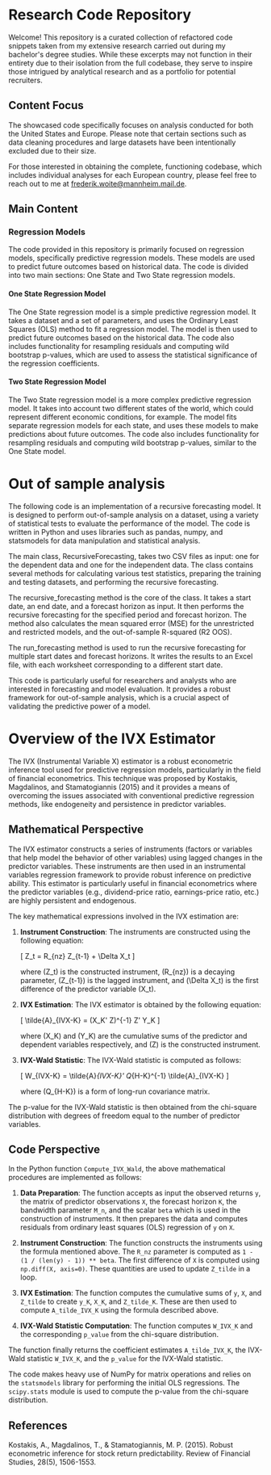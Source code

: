 # Research Code Repository

Welcome! This repository is a curated collection of refactored code snippets taken from my extensive research carried out during my bachelor's degree studies. While these excerpts may not function in their entirety due to their isolation from the full codebase, they serve to inspire those intrigued by analytical research and as a portfolio for potential recruiters.

## Content Focus

The showcased code specifically focuses on analysis conducted for both the United States and Europe. Please note that certain sections such as data cleaning procedures and large datasets have been intentionally excluded due to their size.

For those interested in obtaining the complete, functioning codebase, which includes individual analyses for each European country, please feel free to reach out to me at frederik.woite@mannheim.mail.de.


## Main Content

### Regression Models

The code provided in this repository is primarily focused on regression models, specifically predictive regression models. These models are used to predict future outcomes based on historical data. The code is divided into two main sections: One State and Two State regression models.

#### One State Regression Model

The One State regression model is a simple predictive regression model. It takes a dataset and a set of parameters, and uses the Ordinary Least Squares (OLS) method to fit a regression model. The model is then used to predict future outcomes based on the historical data. The code also includes functionality for resampling residuals and computing wild bootstrap p-values, which are used to assess the statistical significance of the regression coefficients.

#### Two State Regression Model

The Two State regression model is a more complex predictive regression model. It takes into account two different states of the world, which could represent different economic conditions, for example. The model fits separate regression models for each state, and uses these models to make predictions about future outcomes. The code also includes functionality for resampling residuals and computing wild bootstrap p-values, similar to the One State model.




# Out of sample analysis
The following code is an implementation of a recursive forecasting model. It is designed to perform out-of-sample analysis on a dataset, using a variety of statistical tests to evaluate the performance of the model. The code is written in Python and uses libraries such as pandas, numpy, and statsmodels for data manipulation and statistical analysis.

The main class, RecursiveForecasting, takes two CSV files as input: one for the dependent data and one for the independent data. The class contains several methods for calculating various test statistics, preparing the training and testing datasets, and performing the recursive forecasting.

The recursive_forecasting method is the core of the class. It takes a start date, an end date, and a forecast horizon as input. It then performs the recursive forecasting for the specified period and forecast horizon. The method also calculates the mean squared error (MSE) for the unrestricted and restricted models, and the out-of-sample R-squared (R2 OOS).

The run_forecasting method is used to run the recursive forecasting for multiple start dates and forecast horizons. It writes the results to an Excel file, with each worksheet corresponding to a different start date.

This code is particularly useful for researchers and analysts who are interested in forecasting and model evaluation. It provides a robust framework for out-of-sample analysis, which is a crucial aspect of validating the predictive power of a model.


# Overview of the IVX Estimator

The IVX (Instrumental Variable X) estimator is a robust econometric inference tool used for predictive regression models, particularly in the field of financial econometrics. This technique was proposed by Kostakis, Magdalinos, and Stamatogiannis (2015) and it provides a means of overcoming the issues associated with conventional predictive regression methods, like endogeneity and persistence in predictor variables.

## Mathematical Perspective

The IVX estimator constructs a series of instruments (factors or variables that help model the behavior of other variables) using lagged changes in the predictor variables. These instruments are then used in an instrumental variables regression framework to provide robust inference on predictive ability. This estimator is particularly useful in financial econometrics where the predictor variables (e.g., dividend-price ratio, earnings-price ratio, etc.) are highly persistent and endogenous. 

The key mathematical expressions involved in the IVX estimation are:

1. **Instrument Construction**: The instruments are constructed using the following equation:

   \[
   Z_t = R_{nz} Z_{t-1} + \Delta X_t
   \]

   where \(Z_t\) is the constructed instrument, \(R_{nz}\) is a decaying parameter, \(Z_{t-1}\) is the lagged instrument, and \(\Delta X_t\) is the first difference of the predictor variable \(X_t\).

2. **IVX Estimation**: The IVX estimator is obtained by the following equation:

   \[
   \tilde{A}_{IVX-K} = (X_K' Z)^{-1} Z' Y_K
   \]

   where \(X_K\) and \(Y_K\) are the cumulative sums of the predictor and dependent variables respectively, and \(Z\) is the constructed instrument.

3. **IVX-Wald Statistic**: The IVX-Wald statistic is computed as follows:

   \[
   W_{IVX-K} = \tilde{A}_{IVX-K}' Q_{H-K}^{-1} \tilde{A}_{IVX-K}
   \]

   where \(Q_{H-K}\) is a form of long-run covariance matrix.

The p-value for the IVX-Wald statistic is then obtained from the chi-square distribution with degrees of freedom equal to the number of predictor variables.

## Code Perspective

In the Python function `Compute_IVX_Wald`, the above mathematical procedures are implemented as follows:

1. **Data Preparation**: The function accepts as input the observed returns `y`, the matrix of predictor observations `X`, the forecast horizon `K`, the bandwidth parameter `M_n`, and the scalar `beta` which is used in the construction of instruments. It then prepares the data and computes residuals from ordinary least squares (OLS) regression of `y` on `X`.

2. **Instrument Construction**: The function constructs the instruments using the formula mentioned above. The `R_nz` parameter is computed as `1 - (1 / (len(y) - 1)) ** beta`. The first difference of `X` is computed using `np.diff(X, axis=0)`. These quantities are used to update `Z_tilde` in a loop.

3. **IVX Estimation**: The function computes the cumulative sums of `y`, `X`, and `Z_tilde` to create `y_K`, `X_K`, and `Z_tilde_K`. These are then used to compute `A_tilde_IVX_K` using the formula described above.

4. **IVX-Wald Statistic Computation**: The function computes `W_IVX_K` and the corresponding `p_value` from the chi-square distribution.

The function finally returns the coefficient estimates `A_tilde_IVX_K`, the IVX-Wald statistic `W_IVX_K`, and the `p_value` for the IVX-Wald statistic.

The code makes heavy use of NumPy for matrix operations and relies on the `statsmodels` library for performing the initial OLS regressions. The `scipy.stats` module is used to compute the p-value from the chi-square distribution.

## References

Kostakis, A., Magdalinos, T., & Stamatogiannis, M. P. (2015). Robust econometric inference for stock return predictability. Review of Financial Studies, 28(5), 1506-1553.
